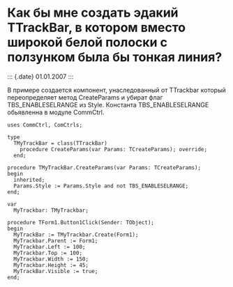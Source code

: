 Как бы мне создать эдакий TTrackBar, в котором вместо широкой белой полоски с ползунком была бы тонкая линия?
=============================================================================================================

::: {.date}
01.01.2007
:::

В примере создается компонент, унаследованный от TTrackbar который
переопределяет метод CreateParams и убират флаг TBS\_ENABLESELRANGE из
Style. Константа TBS\_ENABLESELRANGE обьявленна в модуле CommCtrl.

    uses CommCtrl, ComCtrls;
     
    type
      TMyTrackBar = class(TTrackBar)
        procedure CreateParams(var Params: TCreateParams); override;
      end;
     
    procedure TMyTrackBar.CreateParams(var Params: TCreateParams);
    begin
      inherited;
      Params.Style := Params.Style and not TBS_ENABLESELRANGE;
    end;
     
    var
      MyTrackbar: TMyTrackbar;
     
    procedure TForm1.Button1Click(Sender: TObject);
    begin
      MyTrackBar := TMyTrackbar.Create(Form1);
      MyTrackbar.Parent := Form1;
      MyTrackbar.Left := 100;
      MyTrackbar.Top := 100;
      MyTrackbar.Width := 150;
      MyTrackbar.Height := 45;
      MyTrackBar.Visible := true;
    end;
